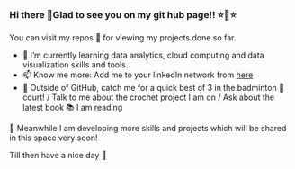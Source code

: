 ### Hi there 👋Glad to see you on my git hub page!! ⭐️🤩⭐️

You can visit my repos 📜 for viewing my projects done so far. 

- 🌱 I’m currently learning data analytics, cloud computing and data visualization skills and tools. 
- 📫 Know me more: Add me to your linkedIn network from [here](https://www.linkedin.com/in/kritika-chawla/) 
- 👾 Outside of GitHub, catch me for a quick best of 3 in the badminton 🏸 court! / Talk to me about the crochet project I am on / Ask about the latest book 📚 I am reading

🚧 Meanwhile I am developing more skills and projects which will be shared in this space very soon!

Till then have a nice day 🌻





